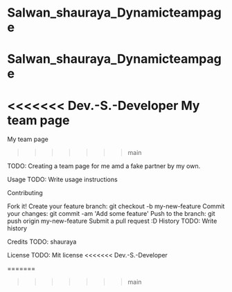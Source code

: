 # Salwan_shauraya_Dynamicteampage
# Salwan_shauraya_Dynamicteampage
<<<<<<< Dev.-S.-Developer
 My team page
=======
 
  My team page
>>>>>>> main


TODO: Creating a team page for me amd a fake partner by my own.

Usage TODO: Write usage instructions

Contributing

Fork it!
Create your feature branch: git checkout -b my-new-feature
Commit your changes: git commit -am 'Add some feature'
Push to the branch: git push origin my-new-feature
Submit a pull request :D
History TODO: Write history

Credits TODO: shauraya

License TODO: Mit license
<<<<<<< Dev.-S.-Developer


=======
>>>>>>> main



